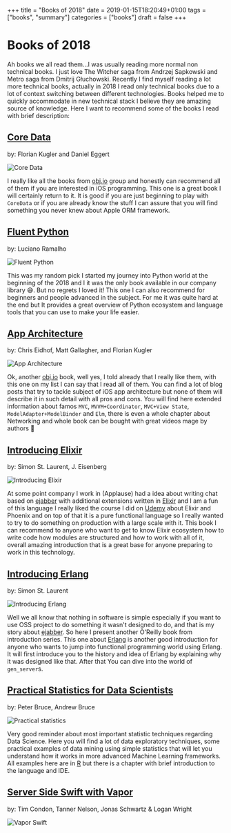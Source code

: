 +++
title = "Books of 2018"
date = 2019-01-15T18:20:49+01:00
tags = ["books", "summary"]
categories = ["books"]
draft = false
+++

# Books of 2018

Ah books we all read them...I was usually reading more normal non technical books. I just love The Witcher saga from Andrzej Sapkowski and Metro saga from Dmitrij Głuchowski. Recently I find myself reading a lot more technical books, actually in 2018 I read only technical books due to a lot of context switching between different technologies. Books helped me to quickly accommodate in new technical stack I believe they are amazing source of knowledge. Here I want to recommend some of the books I read with brief description:

## [Core Data](https://www.objc.io/books/core-data/)

by: Florian Kugler and Daniel Eggert

![Core Data](/images/core_data.png)

I really like all the books from [obj.io](https://www.objc.io) group and honestly can recommend all of them if you are interested in iOS programming. 
This one is a great book I will certainly return to it. It is good if you are just beginning to play with `CoreData` or if you are already know the stuff I can assure that you will find something you never knew about Apple ORM framework.

## [Fluent Python](http://shop.oreilly.com/product/0636920032519.do)

by: Luciano Ramalho

![Fluent Python](/images/fluent_python.jpg)

This was my random pick I started my journey into Python world at the beginning of the 2018 and I it was the only book available in our company library 😅. But no regrets I loved it! 
This one I can also recommend for beginners and people advanced in the subject. For me it was quite hard at the end but It provides a great overview of Python ecosystem and language tools that you can use to make your life easier.

## [App Architecture](https://www.objc.io/books/app-architecture/)

by: Chris Eidhof, Matt Gallagher, and Florian Kugler

![App Architecture](/images/app_architecture.png)

Ok, another [obj.io](https://www.objc.io) book, well yes, I told already that I really like them, with this one on my list I can say that I read all of them. You can find a lot of blog posts that try to tackle subject of iOS app architecture but none of them will describe it in such detail with all pros and cons. You will find here extended information about famos `MVC`, `MVVM+Coordinator`, `MVC+View State`, `ModelAdapter+ModelBinder` and `Elm`, there is even a whole chapter about Networking and whole book can be bought with great videos mage by authors 💯

## [Introducing Elixir](http://shop.oreilly.com/product/0636920030584.do)

by: Simon St. Laurent, J. Eisenberg

![Introducing Elixir](/images/introducing_elixir.jpg)

At some point company I work in (Applause) had a idea about writing chat based on [ejabber](https://www.ejabberd.im/) with additional extensions written in [Elixir](https://elixir-lang.org/) and I am a fun of this language I really liked the course I did on [Udemy](https://www.udemy.com/the-complete-elixir-and-phoenix-bootcamp-and-tutorial/) about Elixir and Phoenix and on top of that it is a pure functional language so I really wanted to try to do something on production with a large scale with it. This book I can recommend to anyone who want to get to know Elixir ecosystem how to write code how modules are structured and how to work with all of it, overall amazing introduction that is a great base for anyone preparing to work in this technology. 

## [Introducing Erlang](http://shop.oreilly.com/product/0636920025818.do)

by: Simon St. Laurent

![Introducing Erlang](/images/introducing_erlang.jpg)

Well we all know that nothing in software is simple especially if you want to use OSS project to do something it wasn't designed to do, and that is my story about [ejabber](https://www.ejabberd.im/). So here I present another O'Reilly book from introduction series. This one about [Erlang](https://www.erlang.org/) is another good introduction for anyone who wants to jump into functional programming world using Erlang. It will first introduce you to the history and idea of Erlang by explaining why it was designed like that. After that You can dive into the world of `gen_server`s.

## [Practical Statistics for Data Scientists](http://shop.oreilly.com/product/0636920048992.do)

by: Peter Bruce, Andrew Bruce

![Practical statistics](/images/practical_statistics.jpg)

Very good reminder about most important statistic techniques regarding Data Science. Here you will find a lot of data exploratory techniques, some practical examples of data mining using simple statistics that will let you understand how it works in more advanced Machine Learning frameworks. All examples here are in [R](https://www.r-project.org/) but there is a chapter with brief introduction to the language and IDE.

## [Server Side Swift with Vapor](https://store.raywenderlich.com/products/server-side-swift-with-vapor)

by: Tim Condon, Tanner Nelson, Jonas Schwartz & Logan Wright

![Vapor Swift](/images/vapor_ray.png)